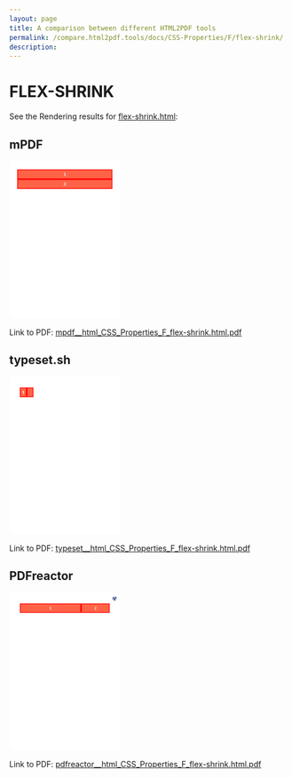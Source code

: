 ```yaml
---
layout: page
title: A comparison between different HTML2PDF tools
permalink: /compare.html2pdf.tools/docs/CSS-Properties/F/flex-shrink/
description: 
---
```


# FLEX-SHRINK

See the Rendering results for [flex-shrink.html](/html/CSS%20Properties/F/flex-shrink.html):

## mPDF
![](mpdf__html_CSS_Properties_F_flex-shrink.html.png) 

Link to PDF: [mpdf__html_CSS_Properties_F_flex-shrink.html.pdf](mpdf__html_CSS_Properties_F_flex-shrink.html.pdf)

## typeset.sh
![](typeset__html_CSS_Properties_F_flex-shrink.html.png) 

Link to PDF: [typeset__html_CSS_Properties_F_flex-shrink.html.pdf](typeset__html_CSS_Properties_F_flex-shrink.html.pdf)

## PDFreactor
![](pdfreactor__html_CSS_Properties_F_flex-shrink.html.png) 

Link to PDF: [pdfreactor__html_CSS_Properties_F_flex-shrink.html.pdf](pdfreactor__html_CSS_Properties_F_flex-shrink.html.pdf)
